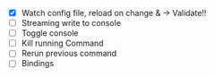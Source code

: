 - [x] Watch config file, reload on change & -> Validate!!
- [ ] Streaming write to console
- [ ] Toggle console
- [ ] Kill running Command
- [ ] Rerun previous command
- [ ] Bindings
